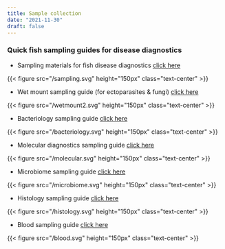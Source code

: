 ```yaml
---
title: Sample collection
date: "2021-11-30"
draft: false
---
```


### Quick fish sampling guides for disease diagnostics

- Sampling materials for fish disease diagnostics [click here](https://hdl.handle.net/20.500.12348/4836)

{{< figure src="/sampling.svg" height="150px" class="text-center" >}}

- Wet mount sampling guide (for ectoparasites & fungi) [click here](https://hdl.handle.net/20.500.12348/4837)

{{< figure src="/wetmount2.svg" height="150px" class="text-center" >}}

- Bacteriology sampling guide [click here](https://hdl.handle.net/20.500.12348/4840) 

{{< figure src="/bacteriology.svg" height="150px" class="text-center" >}}

- Molecular diagnostics sampling guide [click here](https://hdl.handle.net/20.500.12348/4841)

{{< figure src="/molecular.svg" height="150px" class="text-center" >}}

- Microbiome sampling guide [click here](https://hdl.handle.net/20.500.12348/4838)

{{< figure src="/microbiome.svg" height="150px" class="text-center" >}}

- Histology sampling guide [click here](https://hdl.handle.net/20.500.12348/4842)

{{< figure src="/histology.svg" height="150px" class="text-center" >}}

- Blood sampling guide [click here](https://hdl.handle.net/20.500.12348/4839)

{{< figure src="/blood.svg" height="150px" class="text-center" >}}






